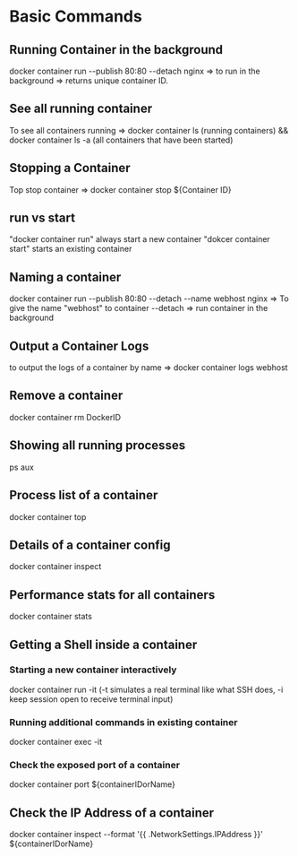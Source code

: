 
# Basic Commands

## Running Container in the background
docker container run --publish 80:80 --detach nginx => to run in the background => returns unique container ID. 

## See all running container
To see all containers running =>  docker container ls (running containers) && docker container ls -a (all containers that have been started) 

## Stopping a Container 
Top stop container => docker container stop ${Container ID}

## run vs start 
"docker container run" always start a new container 
"dokcer container start" starts an existing container

## Naming a container
docker container run --publish 80:80 --detach --name webhost nginx => To give the name "webhost" to container
--detach => run container in the background 

## Output a Container Logs 
to output the logs of a container by name => docker container logs webhost 

## Remove a container 
docker container rm DockerID 

## Showing all running processes 

ps aux 

## Process list of a container 

docker container top 

## Details of a container config 

docker container inspect 

## Performance stats for all containers 

docker container stats 

## Getting a Shell inside a container 

### Starting a new container interactively 

docker container run -it (-t simulates a real terminal like what SSH does,  -i keep session open to receive terminal input)

### Running additional commands in existing container 

docker container exec -it 

### Check the exposed port of a container 

docker container port ${containerIDorName} 

## Check the IP Address of a container 

docker container inspect --format '{{ .NetworkSettings.IPAddress }}' ${containerIDorName}
